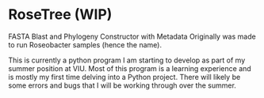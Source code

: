 # RoseTree (WIP)
FASTA Blast and Phylogeny Constructor with Metadata
Originally was made to run Roseobacter samples (hence the name). 

This is currently a python program I am starting to develop as part of my summer position at VIU.
Most of this program is a learning experience and is mostly my first time delving into a Python project. There will likely be some errors and bugs that I will be working through over the summer.
